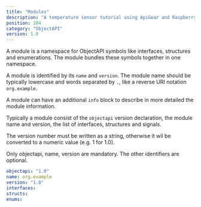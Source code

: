 ```yaml
---
title: "Modules"
description: "A temperature sensor tutorial using ApiGear and Raspberry Pi"
position: 204
category: "ObjectAPI"
version: 1.0
---
```


A module is a namespace for ObjectAPI symbols like interfaces, structures and enumerations. The module bundles these symbols together in one namespace.

A module is identified by its `name` and `version`. The module name should be typically lowercase and words separated by `.`, like a reverse URI notation `org.example`.

A module can have an additional `info` block to describe in more detailed the module information.

Typically a module consist of the `objectapi` version declaration, the module name and version, the list of interfaces, structures and signals.

The version number must be written as a string, otherwise it wil be converted to a numeric value (e.g. 1 for 1.0).

Only objectapi, name, version are mandatory. The other identifiers are optional.

```yml
objectapi: "1.0"
name: org.example
version: "1.0"
interfaces:
structs:
enums:
```
